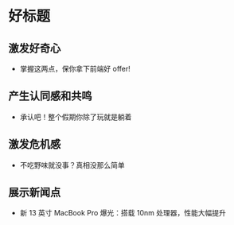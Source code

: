 # 好标题
## 激发好奇心
* 掌握这两点，保你拿下前端好 offer!

## 产生认同感和共鸣
* 承认吧！整个假期你除了玩就是躺着

## 激发危机感
* 不吃野味就没事？真相没那么简单

## 展示新闻点
* 新 13 英寸 MacBook Pro 爆光：搭载 10nm 处理器，性能大幅提升